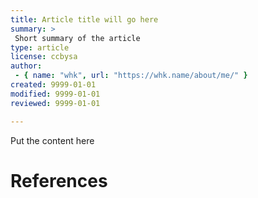 ```yaml
---
title: Article title will go here
summary: >
 Short summary of the article
type: article
license: ccbysa
author:
 - { name: "whk", url: "https://whk.name/about/me/" }
created: 9999-01-01
modified: 9999-01-01
reviewed: 9999-01-01

---
```


Put the content here


References
============================================================
